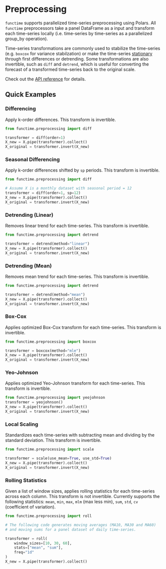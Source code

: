 # Preprocessing

`functime` supports parallelized time-series preprocessing using Polars. All `functime` preprocessors take a panel DataFrame as a input and transform each time-series locally (i.e. time-series by time-series as a parallelized group_by operation).

Time-series transformations are commonly used to stabilize the time-series (e.g. `boxcox` for variance stabilzation) or make the time-series [stationary](https://otexts.com/fpp3/stationarity.html) through first differences or detrending. Some transformations are also invertible, such as `diff` and `detrend`, which is useful for converting the forecast of a transformed time-series back to the original scale.

Check out the [API reference](../api-reference/preprocessing.md) for details.

## Quick Examples

### Differencing

Apply k-order differences. This transform is invertible.

```python
from functime.preprocessing import diff

transformer = diff(order=1)
X_new = X.pipe(transformer).collect()
X_original = transformer.invert(X_new)
```

### Seasonal Differencing

Apply k-order differences shifted by `sp` periods. This transform is invertible.

```python
from functime.preprocessing import diff

# Assume X is a monthly dataset with seasonal period = 12
transformer = diff(order=1, sp=12)
X_new = X.pipe(transformer).collect()
X_original = transformer.invert(X_new)
```

### Detrending (Linear)

Removes linear trend for each time-series. This transform is invertible.

```python
from functime.preprocessing import detrend

transformer = detrend(method="linear")
X_new = X.pipe(transformer).collect()
X_original = transformer.invert(X_new)
```

### Detrending (Mean)

Removes mean trend for each time-series. This transform is invertible.

```python
from functime.preprocessing import detrend

transformer = detrend(method="mean")
X_new = X.pipe(transformer).collect()
X_original = transformer.invert(X_new)
```


### Box-Cox

Applies optimized Box-Cox transform for each time-series. This transform is invertible.

```python
from functime.preprocessing import boxcox

transformer = boxcox(method="mle")
X_new = X.pipe(transformer).collect()
X_original = transformer.invert(X_new)
```


### Yeo-Johnson

Applies optimized Yeo-Johnson transform for each time-series. This transform is invertible.

```python
from functime.preprocessing import yeojohnson
transformer = yeojohnson()
X_new = X.pipe(transformer).collect()
X_original = transformer.invert(X_new)
```


### Local Scaling

Standardizes each time-series with subtracting mean and dividing by the standard deviation. This transform is invertible.

```python
from functime.preprocessing import scale

transformer = scale(use_mean=True, use_std=True)
X_new = X.pipe(transformer).collect()
X_original = transformer.invert(X_new)
```

### Rolling Statistics

Given a list of window sizes, applies rolling statistics for each time-series across each column. This transform is not invertible. Currently supports the following statistics: `mean`, `min`, `max`, `mlm` (max less min), `sum`, `std`, `cv` (coefficient of variation).

```python
from functime.preprocessing import roll

# The following code generates moving averages (MA10, MA30 and MA60)
# and moving sums for a panel dataset of daily time-series.

transformer = roll(
    window_sizes=[10, 30, 60],
    stats=["mean", "sum"],
    freq="1d"
)
X_new = X.pipe(transformer).collect()
```
